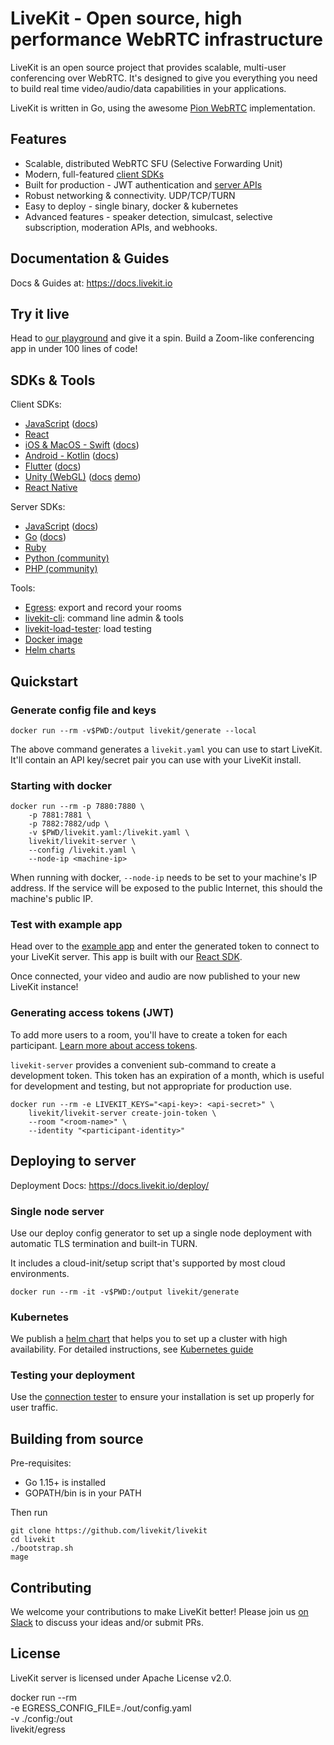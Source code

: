 # LiveKit - Open source, high performance WebRTC infrastructure

LiveKit is an open source project that provides scalable, multi-user conferencing over WebRTC. It's designed to give you
everything you need to build real time video/audio/data capabilities in your applications.

LiveKit is written in Go, using the awesome [Pion WebRTC](https://github.com/pion/webrtc) implementation.

## Features

- Scalable, distributed WebRTC SFU (Selective Forwarding Unit)
- Modern, full-featured [client SDKs](https://docs.livekit.io/references/client-sdks/)
- Built for production - JWT authentication and [server APIs](https://docs.livekit.io/guides/server-api)
- Robust networking & connectivity. UDP/TCP/TURN
- Easy to deploy - single binary, docker & kubernetes
- Advanced features - speaker detection, simulcast, selective subscription, moderation APIs, and webhooks.

## Documentation & Guides

Docs & Guides at: https://docs.livekit.io

## Try it live

Head to [our playground](https://livekit.io/playground) and give it a spin. Build a Zoom-like conferencing app in under
100 lines of code!

## SDKs & Tools

Client SDKs:

- [JavaScript](https://github.com/livekit/client-sdk-js) ([docs](https://docs.livekit.io/client-sdk-js/))
- [React](https://github.com/livekit/livekit-react)
- [iOS & MacOS - Swift](https://github.com/livekit/client-sdk-swift) ([docs](https://docs.livekit.io/client-sdk-swift/))
- [Android - Kotlin](https://github.com/livekit/client-sdk-android) ([docs](https://docs.livekit.io/client-sdk-android/))
- [Flutter](https://github.com/livekit/client-sdk-flutter) ([docs](https://docs.livekit.io/client-sdk-flutter/))
- [Unity (WebGL)](https://github.com/livekit/client-sdk-unity-web) ([docs](https://livekit.github.io/client-sdk-unity-web/) [demo](https://unity.livekit.io))
- [React Native](https://github.com/livekit/client-sdk-react-native)

Server SDKs:

- [JavaScript](https://github.com/livekit/server-sdk-js) ([docs](https://docs.livekit.io/server-sdk-js/))
- [Go](https://github.com/livekit/server-sdk-go) ([docs](https://pkg.go.dev/github.com/livekit/server-sdk-go))
- [Ruby](https://github.com/livekit/server-sdk-ruby)
- [Python (community)](https://github.com/tradablebits/livekit-server-sdk-python)
- [PHP (community)](https://github.com/agence104/livekit-server-sdk-php)

Tools:

- [Egress](https://github.com/livekit/egress): export and record your rooms
- [livekit-cli](https://github.com/livekit/livekit-cli): command line admin & tools
- [livekit-load-tester](https://github.com/livekit/livekit-cli#livekit-load-tester): load testing
- [Docker image](https://hub.docker.com/r/livekit/livekit-server)
- [Helm charts](https://github.com/livekit/livekit-helm)

## Quickstart

### Generate config file and keys

```shell
docker run --rm -v$PWD:/output livekit/generate --local
```

The above command generates a `livekit.yaml` you can use to start LiveKit. It'll contain an API key/secret pair you can
use with your LiveKit install.

### Starting with docker

```shell
docker run --rm -p 7880:7880 \
    -p 7881:7881 \
    -p 7882:7882/udp \
    -v $PWD/livekit.yaml:/livekit.yaml \
    livekit/livekit-server \
    --config /livekit.yaml \
    --node-ip <machine-ip>
```

When running with docker, `--node-ip` needs to be set to your machine's IP address. If the service will be exposed to
the public Internet, this should the machine's public IP.

### Test with example app

Head over to the [example app](https://example.livekit.io) and enter the generated token to connect to your LiveKit
server. This app is built with our [React SDK](https://github.com/livekit/livekit-react).

Once connected, your video and audio are now published to your new LiveKit instance!

### Generating access tokens (JWT)

To add more users to a room, you'll have to create a token for each
participant. [Learn more about access tokens](https://docs.livekit.io/guides/access-tokens/).

`livekit-server` provides a convenient sub-command to create a development token. This token has an expiration of a
month, which is useful for development and testing, but not appropriate for production use.

```shell
docker run --rm -e LIVEKIT_KEYS="<api-key>: <api-secret>" \
    livekit/livekit-server create-join-token \
    --room "<room-name>" \
    --identity "<participant-identity>"
```

## Deploying to server

Deployment Docs: https://docs.livekit.io/deploy/

### Single node server

Use our deploy config generator to set up a single node deployment with automatic TLS termination and built-in TURN.

It includes a cloud-init/setup script that's supported by most cloud environments.

```shell
docker run --rm -it -v$PWD:/output livekit/generate
```

### Kubernetes

We publish a [helm chart](https://github.com/livekit/livekit-helm) that helps you to set up a cluster with high
availability. For detailed instructions, see [Kubernetes guide](https://docs.livekit.io/deploy/kubernetes)

### Testing your deployment

Use the [connection tester](https://livekit.io/connection-test) to ensure your installation is set up properly for user
traffic.

## Building from source

Pre-requisites:

* Go 1.15+ is installed
* GOPATH/bin is in your PATH

Then run

```shell
git clone https://github.com/livekit/livekit
cd livekit
./bootstrap.sh
mage
```

## Contributing

We welcome your contributions to make LiveKit better! Please join us
[on Slack](http://livekit.io/join-slack) to discuss your ideas and/or
submit PRs.

## License

LiveKit server is licensed under Apache License v2.0.

  docker run --rm \
  -e EGRESS_CONFIG_FILE=./out/config.yaml \
  -v ./config:/out \
  livekit/egress